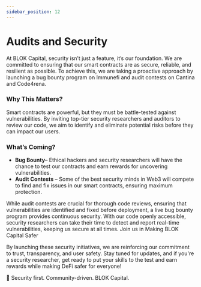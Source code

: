```yaml
---
sidebar_position: 12
---
```


# Audits and Security

At BLOK Capital, security isn’t just a feature, it’s our foundation. We are committed to ensuring that our smart contracts are as secure, reliable, and resilient as possible. To achieve this, we are taking a proactive approach by launching a bug bounty program on Immunefi and audit contests on Cantina and Code4rena.

### Why This Matters?
Smart contracts are powerful, but they must be battle-tested against vulnerabilities. By inviting top-tier security researchers and auditors to review our code, we aim to identify and eliminate potential risks before they can impact our users.

### What’s Coming?
- **Bug Bounty**– Ethical hackers and security researchers will have the chance to test our contracts and earn rewards for uncovering vulnerabilities.
- **Audit Contests** – Some of the best security minds in Web3 will compete to find and fix issues in our smart contracts, ensuring maximum protection. 

While audit contests are crucial for thorough code reviews, ensuring that vulnerabilities are identified and fixed before deployment, a live bug bounty program provides continuous security. With our code openly accessible, security researchers can take their time to detect and report real-time vulnerabilities, keeping us secure at all times.
Join us in Making BLOK Capital Safer

By launching these security initiatives, we are reinforcing our commitment to trust, transparency, and user safety. Stay tuned for updates, and if you're a security researcher, get ready to put your skills to the test and earn rewards while making DeFi safer for everyone!

🚀 Security first. Community-driven. BLOK Capital.